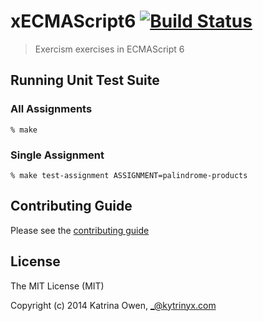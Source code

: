# xECMAScript6 [![Build Status](https://travis-ci.org/exercism/xecmascript.png?branch=master)](https://travis-ci.org/exercism/xecmascript6)

> Exercism exercises in ECMAScript 6

## Running Unit Test Suite

### All Assignments

    % make

### Single Assignment

    % make test-assignment ASSIGNMENT=palindrome-products

## Contributing Guide

Please see the [contributing guide](https://github.com/exercism/x-api/blob/master/CONTRIBUTING.md#the-exercise-data)

## License

The MIT License (MIT)

Copyright (c) 2014 Katrina Owen, _@kytrinyx.com


